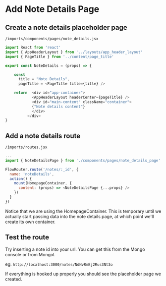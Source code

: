 # Add Note Details Page

## Create a note details placeholder page

``` /imports/components/pages/note_details.jsx ```

```js
import React from 'react'
import { AppHeaderLayout } from '../layouts/app_header_layout'
import { PageTitle } from '../content/page_title'

export const NoteDetails = (props) => {

	const 
	  title = "Note Details",
	  pageTitle = <PageTitle title={title} />

	return  <div id="app-container">
            <AppHeaderLayout headerCenter={pageTitle} />
            <div id="main-content" className="container">
            {"Note details content"}
            </div>
          </div>
}

```

## Add a note details route

``` /imports/routes.jsx ```

```js
...
import { NoteDetailsPage } from './components/pages/note_details_page'

FlowRouter.route('/notes/:_id', {
  name: 'noteDetails',
  action() {
    mount(HomepageContainer, {
      content: (props) => <NoteDetailsPage {...props} />
    })
  }
})
```

Notice that we are using the HomepageContainer.  This is temporary until we actually start passing data into the note details page, at which point we'll create its own container.


## Test the route

Try inserting a note id into your url. You can get this from the Mongo console or from Mongol.

eg. ``` http://localhost:3000/notes/NdNvRmEj2Rus3Nt3o ```  

If everything is hooked up properly you should see the placeholder page we created.